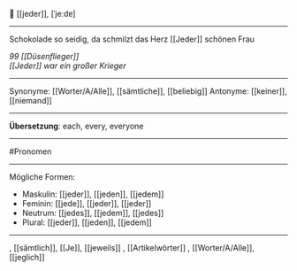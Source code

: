 👥 [[jeder]], [ˈjeːdɐ]

---
Schokolade so seidig, da schmilzt das Herz [[Jeder]] schönen Frau

*99 [[Düsenflieger]]*  
*[[Jeder]] war ein großer Krieger*  


---
Synonyme: [[Worter/A/Alle]], [[sämtliche]], [[beliebig]]
Antonyme: [[keiner]], [[niemand]]

---
**Übersetzung**:
each, every, everyone

---
#Pronomen

---
Mögliche Formen:
- Maskulin: [[jeder]], [[jeden]], [[jedem]]
- Feminin: [[jede]], [[jeder]], [[jeder]]
- Neutrum: [[jedes]], [[jedem]], [[jedes]]
- Plural: [[jeder]], [[jeden]], [[jedem]]

---

, [[sämtlich]], [[Je]], [[jeweils]]
, [[Artikelwörter]]
, [[Worter/A/Alle]], [[jeglich]]